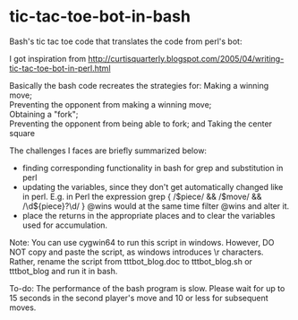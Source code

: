 # tic-tac-toe-bot-in-bash
Bash's tic tac toe code that translates the code from perl's bot:

I got inspiration from http://curtisquarterly.blogspot.com/2005/04/writing-tic-tac-toe-bot-in-perl.html

Basically the bash code recreates the strategies for:
Making a winning move;   
Preventing the opponent from making a winning move;   
Obtaining a "fork";  
Preventing the opponent from being able to fork; and
Taking the center square

The challenges I faces are briefly summarized below: 
- finding corresponding functionality in bash for grep and substitution in perl
- updating the variables, since they don't get automatically changed like in perl.  E.g. in Perl the expression 
grep { /$piece/ && /$move/ && /\d${piece}?\d/ } @wins would at the same time filter @wins and alter it.
- place the returns in the appropriate places and to clear the variables used for accumulation.

Note: You can use cygwin64 to run this script in windows.  However, DO NOT copy and paste the script, as windows introduces \r characters.  Rather, rename the script from tttbot_blog.doc to tttbot_blog.sh or tttbot_blog and run it in bash.

To-do:
The performance of the bash program is slow.  Please wait for up to 15 seconds in the second player's move and 10 or less for
subsequent moves.
